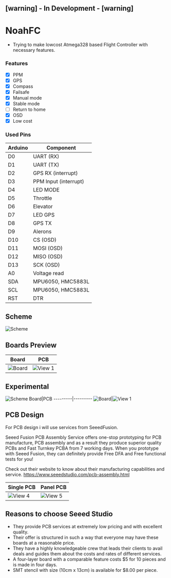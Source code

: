 ## [warning] - In Development - [warning]

# NoahFC
- Trying to make lowcost Atmega328 based Flight Controller with necessary features.

### Features
- [X] PPM
- [X] GPS
- [X] Compass
- [X] Failsafe
- [X] Manual mode
- [X] Stable mode
- [ ] Return to home
- [X] OSD
- [X] Low cost

### Used Pins
Arduino | Component
---------|---------
D0| UART (RX)
D1| UART (TX)
D2| GPS RX (interrupt)
D3| PPM Input (interrupt)
D4| LED MODE
D5| Throttle
D6| Elevator
D7| LED GPS
D8| GPS TX
D9| Alerons
D10| CS (OSD)
D11| MOSI (OSD)
D12| MISO (OSD)
D13| SCK (OSD)
A0| Voltage read
SDA| MPU6050, HMC5883L
SCL| MPU6050, HMC5883L
RST| DTR

## Scheme
![Scheme](images/scheme.png)

## Boards Preview
Board|PCB
---------|---------
![Board](images/board.png)|![View 1](images/pcb.png)

## Experimental
![Scheme](images/experimental/scheme.png)
Board|PCB
---------|---------
![Board](images/experimental/board.png)|![View 1](images/experimental/preview.png)

## PCB Design

For PCB design i will use services from SeeedFusion. 

Seeed Fusion PCB Assembly Service offers one-stop prototyping for PCB manufacture, PCB assembly and as a result they produce superior quality PCBs and Fast Turnkey PCBA from 7 working days. When you prototype with Seeed Fusion, they can definitely provide Free DFA and Free functional tests for you! 

Check out their website to know about their manufacturing capabilities and service.
https://www.seeedstudio.com/pcb-assembly.html

Single PCB|Panel PCB
---------|---------
![View 4](images/pcb-seed.jpg)|![View 5](images/pcb-panel-seed.jpg)

## Reasons to choose Seeed Studio
- They provide PCB services at extremely low pricing and with excellent quality.
- Their offer is structured in such a way that everyone may have these boards at a reasonable price.
- They have a highly knowledgeable crew that leads their clients to avail deals and guides them about the costs and rates of different services.
- A four-layer board with a comparable feature costs $5 for 10 pieces and is made in four days.
- SMT stencil with size (10cm x 13cm) is available for $8.00 per piece.

